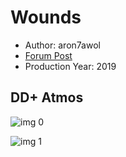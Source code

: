 # Wounds

* Author: aron7awol
* [Forum Post](https://www.avsforum.com/threads/bass-eq-for-filtered-movies.2995212/post-58700510)
* Production Year: 2019

## DD+ Atmos

![img 0](https://i.imgur.com/zcTZFDB.jpg)

![img 1](https://i.imgur.com/0sLdvGl.png)


